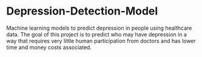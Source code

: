 # Depression-Detection-Model
Machine learning models to predict depression in people using healthcare data. The goal of this project is to predict who may have depression in a way that requires very little human participation from doctors and has lower time and money costs associated. 
